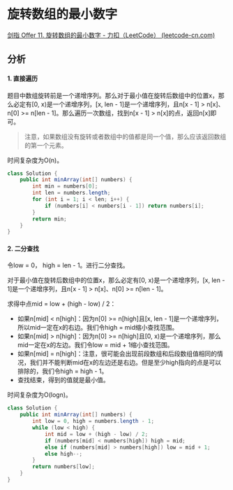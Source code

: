 # 旋转数组的最小数字

[剑指 Offer 11. 旋转数组的最小数字 - 力扣（LeetCode） (leetcode-cn.com)](https://leetcode-cn.com/problems/xuan-zhuan-shu-zu-de-zui-xiao-shu-zi-lcof/)

## 分析

#### 1. 直接遍历

题目中数组旋转前是一个递增序列。那么对于最小值在旋转后数组中的位置x，那么必定有[0, x)是一个递增序列，[x, len  - 1]是一个递增序列，且n[x - 1] > n[x]、n[0] >= n[len - 1]。那么遍历一次数组，找到n[x - 1] > n[x]的点，返回n[x]即可。

>   注意，如果数组没有旋转或者数组中的值都是同一个值，那么应该返回数组的第一个元素。

时间复杂度为O(n)。

```java
class Solution {
    public int minArray(int[] numbers) {
        int min = numbers[0];
        int len = numbers.length;
        for (int i = 1; i < len; i++) {
            if (numbers[i] < numbers[i - 1]) return numbers[i];
        }
        return min;
    }
}
```

#### 2. 二分查找

令low = 0， high  = len - 1。进行二分查找。

对于最小值在旋转后数组中的位置x，那么必定有[0, x)是一个递增序列，[x, len  - 1]是一个递增序列，且n[x - 1] > n[x]、n[0] >= n[len - 1]。

求得中点mid = low + (high - low) / 2：

*   如果n[mid] < n[high]：因为n[0] >= n[high]且[x, len - 1]是一个递增序列，所以mid一定在x的右边。我们令high = mid缩小查找范围。
*   如果n[mid] > n[high]：因为n[0] >= n[high]且[0, x)是一个递增序列，那么mid一定在x的左边。我们令low = mid + 1缩小查找范围。
*   如果n[mid] = n[high]：注意，很可能会出现前段数组和后段数组值相同的情况，我们并不能判断mid在x的左边还是右边。但是至少high指向的点是可以排除的，我们令high = high - 1。
*   查找结束，得到的值就是最小值。

时间复杂度为O(logn)。

```java
class Solution {
    public int minArray(int[] numbers) {
        int low = 0, high = numbers.length - 1;
        while (low < high) {
            int mid = low + (high - low) / 2;
            if (numbers[mid] < numbers[high]) high = mid;
            else if (numbers[mid] > numbers[high]) low = mid + 1;
            else high--;
        }
        return numbers[low];
    }
}
```

